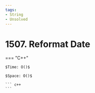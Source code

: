 ```yaml
---
tags:
- String
- Unsolved
---
```



# 1507. Reformat Date

=== "C++"

    $Time: O()$

    $Space: O()$

    ``` c++
    ```